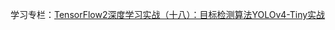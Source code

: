 学习专栏：[TensorFlow2深度学习实战（十八）：目标检测算法YOLOv4-Tiny实战](https://ai-wx.blog.csdn.net/article/details/124985468)
